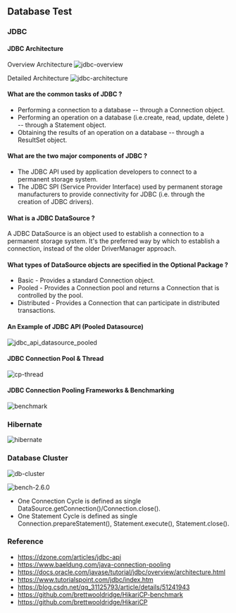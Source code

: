 ## Database Test

### JDBC

#### JDBC Architecture
Overview Architecture
![jdbc-overview](./pix/jdbc-overview.gif)

Detailed Architecture
![jdbc-architecture](./pix/jdbc-architecture.jpg)

#### What are the common tasks of JDBC ?
* Performing a connection to a database -- through a Connection object.
* Performing an operation on a database (i.e.create, read, update, delete ) -- through a Statement object.
* Obtaining the results of an operation on a database -- through a ResultSet object.

#### What are the two major components of JDBC ?
* The JDBC API used by application developers to connect to a permanent storage system.
* The JDBC SPI (Service Provider Interface) used by permanent storage manufacturers to provide connectivity for JDBC (i.e. through the creation of JDBC drivers).

#### What is a JDBC DataSource ?
A JDBC DataSource is an object used to establish a connection to a permanent storage system. It's the preferred way by which to establish a connection, instead of the older DriverManager approach.

#### What types of DataSource objects are specified in the Optional Package ?
* Basic - Provides a standard Connection object.
* Pooled - Provides a Connection pool and returns a Connection that is controlled by the pool.
* Distributed - Provides a Connection that can participate in distributed transactions.

#### An Example of JDBC API (Pooled Datasource)
![jdbc_api_datasource_pooled](./pix/jdbc_api_datasource_pooled.gif)

#### JDBC Connection Pool & Thread
![cp-thread](./pix/cp-thread.png)

#### JDBC Connection Pooling Frameworks & Benchmarking
![benchmark](./pix/benchmark.png)

### Hibernate
![hibernate](./pix/hibernate.jpg)

### Database Cluster
![db-cluster](./pix/db-cluster.png)

![bench-2.6.0](./pix/bench-2.6.0.png)

* One Connection Cycle is defined as single DataSource.getConnection()/Connection.close().
* One Statement Cycle is defined as single Connection.prepareStatement(), Statement.execute(), Statement.close().

### Reference
* https://dzone.com/articles/jdbc-api
* https://www.baeldung.com/java-connection-pooling
* https://docs.oracle.com/javase/tutorial/jdbc/overview/architecture.html
* https://www.tutorialspoint.com/jdbc/index.htm
* https://blog.csdn.net/qq_31125793/article/details/51241943
* https://github.com/brettwooldridge/HikariCP-benchmark
* https://github.com/brettwooldridge/HikariCP
